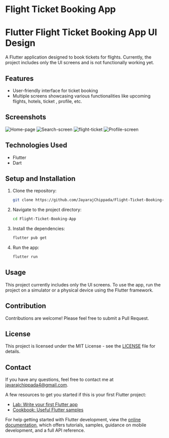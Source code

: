 # Flight Ticket Booking App

# Flutter Flight Ticket Booking App UI Design

A Flutter application designed to book tickets for flights. Currently, the project includes only the UI screens and is not functionally working yet.

## Features

- User-friendly interface for ticket booking
- Multiple screens showcasing various functionalities like upcoming flights, hotels, ticket , profile, etc.

## Screenshots

![Home-page](https://github.com/user-attachments/assets/953caaca-3217-4f21-88e0-77385e2b911b)
![Search-screen](https://github.com/user-attachments/assets/1a680d87-9f3e-44f5-97e9-fb282e83e8eb)
![flight-ticket](https://github.com/user-attachments/assets/0722cf8b-28fd-4fe8-a9d2-d8ff17e8ecb8)
![Profile-screen](https://github.com/user-attachments/assets/1a00da43-83e4-43d0-8e22-9d1ecd8831f9)






## Technologies Used

- Flutter
- Dart

## Setup and Installation

1. Clone the repository:
    ```bash
    git clone https://github.com/JayarajChippada/Flight-Ticket-Booking-App.git
    ```
2. Navigate to the project directory:
    ```bash
    cd Flight-Ticket-Booking-App
    ```
3. Install the dependencies:
    ```bash
    flutter pub get
    ```
4. Run the app:
    ```bash
    flutter run
    ```

## Usage

This project currently includes only the UI screens. To use the app, run the project on a simulator or a physical device using the Flutter framework.

## Contribution

Contributions are welcome! Please feel free to submit a Pull Request.

## License

This project is licensed under the MIT License - see the [LICENSE](LICENSE) file for details.

## Contact

If you have any questions, feel free to contact me at jayarajchippada4@gmail.com.


A few resources to get you started if this is your first Flutter project:

- [Lab: Write your first Flutter app](https://docs.flutter.dev/get-started/codelab)
- [Cookbook: Useful Flutter samples](https://docs.flutter.dev/cookbook)

For help getting started with Flutter development, view the
[online documentation](https://docs.flutter.dev/), which offers tutorials,
samples, guidance on mobile development, and a full API reference.
